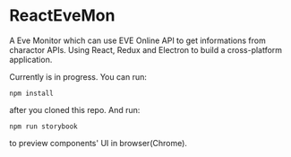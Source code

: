 # ReactEveMon

A Eve Monitor which can use EVE Online API to get informations from charactor APIs. Using React, Redux and Electron to build a cross-platform application.


Currently is in progress. You can run:
```
npm install
```
after you cloned this repo. And run:
```
npm run storybook
```
to preview components' UI in browser(Chrome).

